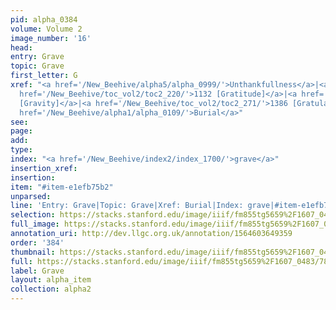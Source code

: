 ```yaml
---
pid: alpha_0384
volume: Volume 2
image_number: '16'
head: 
entry: Grave
topic: Grave
first_letter: G
xref: "<a href='/New_Beehive/alpha5/alpha_0999/'>Unthankfullness</a>|<a href='/New_Beehive/alpha5/alpha_0940/'>thanks</a>|<a
  href='/New_Beehive/toc_vol2/toc2_220/'>1132 [Gratitude]</a>|<a href='/New_Beehive/toc_vol2/toc2_408/'>2349
  [Gravity]</a>|<a href='/New_Beehive/toc_vol2/toc2_271/'>1386 [Gratulation]</a>|<a
  href='/New_Beehive/alpha1/alpha_0109/'>Burial</a>"
see: 
page: 
add: 
type: 
index: "<a href='/New_Beehive/index2/index_1700/'>grave</a>"
insertion_xref: 
insertion: 
item: "#item-e1efb75b2"
unparsed: 
line: 'Entry: Grave|Topic: Grave|Xref: Burial|Index: grave|#item-e1efb75b2'
selection: https://stacks.stanford.edu/image/iiif/fm855tg5659%2F1607_0483/780,1353,2987,490/full/0/default.jpg
full_image: https://stacks.stanford.edu/image/iiif/fm855tg5659%2F1607_0483/full/full/0/default.jpg
annotation_uri: http://dev.llgc.org.uk/annotation/1564603649359
order: '384'
thumbnail: https://stacks.stanford.edu/image/iiif/fm855tg5659%2F1607_0483/780,1353,600,180/250,/0/default.jpg
full: https://stacks.stanford.edu/image/iiif/fm855tg5659%2F1607_0483/780,1353,2987,490/full/0/default.jpg
label: Grave
layout: alpha_item
collection: alpha2
---
```

